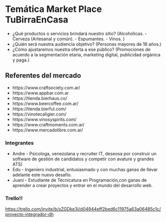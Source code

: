 
     
<h1>Temática Market Place TuBirraEnCasa</h1>

<ul>
<li>¿Qué productos o servicios brindará nuestro sitio? (Alcohólicas. 
- Cerveza (Artesanal y común). 
- Espumantes.
- Vinos.
)
</li>
<li>¿Quién será nuestra audiencia objetivo? (Personas mayores de 18 años.)</li>
<li>¿Cómo ajustaremos nuestra oferta a ese público? (Promociones de acuerdo a la segmentación etaria, marketing digital, publicidad orgánica y paga.)</li>
</ul>

 
 <h2>Referentes del mercado</h2>
 
<ul>
  <li>https://www.craftsociety.com.ar/</li>
  <li>https://www.appbar.com.ar</li>
  <li>https://tienda.bierhaus.co/</li>
  <li>https://www.beercoffee.com.ar/</li>
  <li>https://tienda.bierful.com/</li>
  <li>https://vinotecaligier.com/</li>
  <li>https://www.vinosyspirits.com/</li>
  <li>https://www.craftmoments.com.ar/</li>
  <li>https://www.mercadolibre.com.ar/</li>
</ul>

  <h3>Integrantes</h3>

  <ul>
<li>Andre - Psicologa, venezolana y recruiter IT, deseosa por construir un software de gestión de candidatos y competir con avature y grandes ATS)</li>
<li>Edu - Ingeniero industrial, entusiasmado y con muchas ganas de llevar adelante este nuevo desafío.</li>
<li>Juani - Estudiante de Técnicatura en Programación,con ganas de aprender a crear proyectos y entrar en el mundo del desarrollo web.</li>
</ul>

 <h3>Trello!!</h3>

  https://trello.com/invite/b/sZGDke3j/d04944eff2bed6c11975a63a06485c1c/proyecto-integrador-dh

